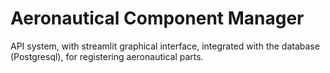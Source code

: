 # Aeronautical Component Manager
API system, with streamlit graphical interface, integrated with the database (Postgresql), for registering aeronautical parts.
